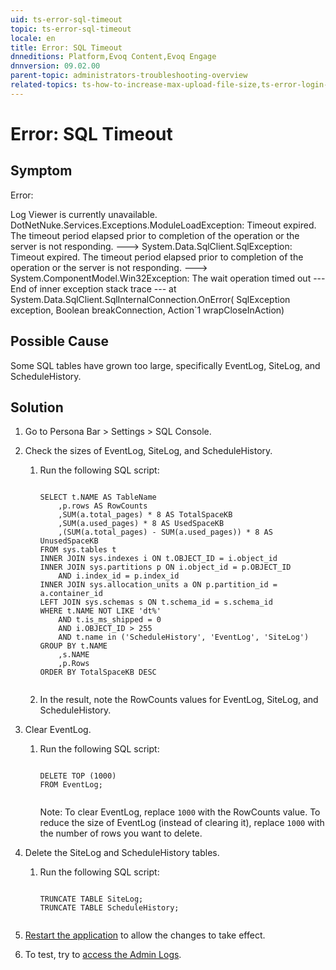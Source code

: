 ```yaml
---
uid: ts-error-sql-timeout
topic: ts-error-sql-timeout
locale: en
title: Error: SQL Timeout
dnneditions: Platform,Evoq Content,Evoq Engage
dnnversion: 09.02.00
parent-topic: administrators-troubleshooting-overview
related-topics: ts-how-to-increase-max-upload-file-size,ts-error-login-ip-filtering-is-currently-disabled,ts-error-another-user-has-taken-action-on-the-page,ts-error-unknown-server-tag-DNNComboBox,ts-error-could-not-load-awssdk,ts-error-argumentnullexception-after-move-upgrade,ts-install-missing-resources,ts-mixed-content-ssl,ts-broken-profile-image,ts-page-remains-in-draft,ts-unable-to-remove-page-redirect-urls,ts-site-theme-not-loading,ts-incomplete-content-localization,ts-missing-persona-bar
---
```


# Error: SQL Timeout

## Symptom

Error:

Log Viewer is currently unavailable. DotNetNuke.Services.Exceptions.ModuleLoadException: Timeout expired. The timeout period elapsed prior to completion of the operation or the server is not responding. ---> System.Data.SqlClient.SqlException: Timeout expired. The timeout period elapsed prior to completion of the operation or the server is not responding. ---> System.ComponentModel.Win32Exception: The wait operation timed out --- End of inner exception stack trace --- at System.Data.SqlClient.SqlInternalConnection.OnError( SqlException exception, Boolean breakConnection, Action`1 wrapCloseInAction)

## Possible Cause

Some SQL tables have grown too large, specifically EventLog, SiteLog, and ScheduleHistory.

## Solution

1.  Go to Persona Bar \> Settings \> SQL Console.
2.  Check the sizes of EventLog, SiteLog, and ScheduleHistory.
    1.  Run the following SQL script:
        
        ```
        
        SELECT t.NAME AS TableName
        	,p.rows AS RowCounts
        	,SUM(a.total_pages) * 8 AS TotalSpaceKB
        	,SUM(a.used_pages) * 8 AS UsedSpaceKB
        	,(SUM(a.total_pages) - SUM(a.used_pages)) * 8 AS UnusedSpaceKB
        FROM sys.tables t
        INNER JOIN sys.indexes i ON t.OBJECT_ID = i.object_id
        INNER JOIN sys.partitions p ON i.object_id = p.OBJECT_ID
        	AND i.index_id = p.index_id
        INNER JOIN sys.allocation_units a ON p.partition_id = a.container_id
        LEFT JOIN sys.schemas s ON t.schema_id = s.schema_id
        WHERE t.NAME NOT LIKE 'dt%'
        	AND t.is_ms_shipped = 0
        	AND i.OBJECT_ID > 255
        	AND t.name in ('ScheduleHistory', 'EventLog', 'SiteLog')
        GROUP BY t.NAME
        	,s.NAME
        	,p.Rows
        ORDER BY TotalSpaceKB DESC
                                            
        ```
        
    2.  In the result, note the RowCounts values for EventLog, SiteLog, and ScheduleHistory.
3.  Clear EventLog.
    1.  Run the following SQL script:
        
        ```
        
        DELETE TOP (1000)
        FROM EventLog;
                                            
        ```
        
        Note: To clear EventLog, replace `1000` with the RowCounts value. To reduce the size of EventLog (instead of clearing it), replace `1000` with the number of rows you want to delete.
        
4.  Delete the SiteLog and ScheduleHistory tables.
    1.  Run the following SQL script:
        
        ```
        
        TRUNCATE TABLE SiteLog;
        TRUNCATE TABLE ScheduleHistory;
                                            
        ```
        
5.  [Restart the application](restart-application) to allow the changes to take effect.
6.  To test, try to [access the Admin Logs](view-site-logs).
